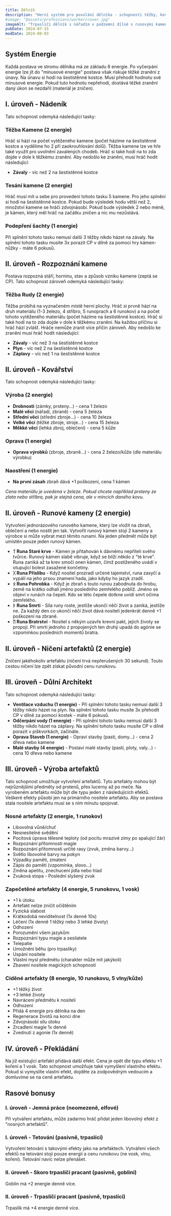 ```yaml
---
title: Dělník
description: "Herní systém pro povolání dělníka - schopnosti těžby, kovářství, runové magie a výroby artefaktů včetně energetického managementu"
#image: "@assets/professions/worker/cover.jpg"
imageAlt: "Trpasličí dělník s nářadím v podzemní dílně s runovými kameny"
pubDate: 2024-07-15
modDate: 2024-08-03
---
```

## Systém Energie

Každá postava ve stromu dělníka má ze základu 8 energie. Po vyčerpání energie lze jít do "mínusové energie" postava však riskuje těžké zranění z únavy. Na únavu si hodí na šestistěnné kostce. Musí přehodit hodnotu své minusové energie. Pokud tuto hodnotu nepřehodí, dostává těžké zranění daný úkon se nezdařil (materiál je zničen).

## I. úroveň - Nádeník

Tato schopnost odemyká následující tasky:

### Těžba Kamene (2 energie)
Hráč si hází na počet vytěženého kamene (počet házíme na šestistěnné kostce a vydělíme ho 2 při zaokrouhlování dolů). Těžba kamene lze ve hře také využít pro uvolnění zavalených chodeb. Hráč si také hodí na to zda dojde v dole k těžkému zranění. Aby nedošlo ke zranění, musí hráč hodit následující:

- **Závaly** - víc než 2 na šestistěnné kostce

### Tesání kamene (2 energie)
Hráč musí mít u sebe pro provedení tohoto tasku 5 kamene. Pro jeho splnění si hodí na šestistěnné kostce. Pokud bude výsledek hodu větší než 2, množství kamene se hráči zdvojnásobí. Pokud bude výsledek 2 nebo méně, je kámen, který měl hráč na začátku zničen a nic mu nezůstává.

### Podepření šachty (1 energie)
Při splnění tohoto tasku nemusí další 3 těžby nikdo házet na závaly. Na splnění tohoto tasku musíte 3x porazit CP v dílně za pomoci hry kámen-nůžky - máte 6 pokusů.

## II. úroveň - Rozpoznání kamene

Postava rozpozná stáří, horninu, stav a způsob vzniku kamene (zeptá se CP). Tato schopnost zároveň odemyká následující tasky:

### Těžba Rudy (2 energie)
Těžba probíhá na vyznačeném místě herní plochy. Hráč si prvně hází na druh materiálu (1-3 železo, 4 stříbro, 5 runoprach a 6 runokov) a na počet tohoto vytěženého materiálu (počet házíme na šestistěnné kostce). Hráč si také hodí na to zda dojde v dole k těžkému zranění. Na každou příčinu si hráč hází zvlášť. Hráče nemůže zranit více příčin zároveň. Aby nedošlo ke zranění musí hráč hodit následující:

- **Závaly** - víc než 3 na šestistěnné kostce
- **Plyn** - víc než 2 na šestistěnné kostce  
- **Záplavy** - víc než 1 na šestistěnné kostce

## II. úroveň - Kovářství

Tato schopnost odemyká následující tasky:

### Výroba (2 energie)
- **Drobnosti** (zámky, prsteny...) - cena 1 železo
- **Malé věci** (nářadí, zbraně) - cena 5 železa
- **Střední věci** (střední zbroje...) - cena 10 železa
- **Velké věci** (těžké zbroje, stroje...) - cena 15 železa
- **Měkké věci** (lehká zbroj, oblečení) - cena 5 kůže

### Oprava (1 energie)
- **Oprava výrobků** (zbroje, zbraně...) - cena 2 železo/kůže (dle materiálu výrobku)

### Naostření (1 energie)
- **Na první zásah** zbraň dává +1 poškození, cena 1 kámen

*Cena materiálu je uvedena v železe. Pokud chcete například prsteny ze zlata nebo stříbra, pak je stejná cena, ale v mincích daného kovu.*

## II. úroveň - Runové kameny (2 energie)

Vytvoření jednorázového runového kamene, který lze vložit na zbraň, oblečení a nebo nostit jen tak. Vytvořit runový kámen stojí 2 kameny a výrobce si může vybrat mezi těmito runami. Na jeden předmět může být umístěn pouze jeden runový kámen.

- **ᛏ Runa Staré krve** - Kámen je přitahován k dávnému nepříteli svého tvůrce. Runový kámen slabě vibruje, když se blíží někdo z "té krve". Runa zaniká až ta krev smočí onen kámen, čímž postiženého uvádí v otupující bolest zasažené končetiny.
- **ᚷ Runa Příslibu** - Když nositel prozradí určené tajemství, runa zasyčí a vypálí na jeho prsou znamení hada, jako kdyby ho jazyk zradil.
- **ᛟ Runa Pohrobka** - Když je zbraň s touto runou zabodnuta do hrobu, země na krátko odhalí jméno posledního zemřelého poblíž. Jméno se objeví v runách na čepeli. Kdo se této čepele dotkne uvidí smrt očima zemřelého.
- **ᚦ Runa Smrti** - Síla runy roste, jestliže ukončí něčí život a zaniká, jestliže ne. Za každý den co ukončí něčí život dává nositeli jedenkrát denně +1 poškození na zbraně.
- **ᛖ Runa Bratrství** - Nositel s někým uzavře krevní pakt, jejich životy se propojí. Při smrti jednoho z propojených ten druhý upadá do agónie se vzpomínkou posledních momentů bratra.

## II. úroveň - Ničení artefaktů (2 energie)

Zničení jakéhokoliv artefaktu (ničení trvá nepřerušených 30 sekund). Touto cestou ničení lze zpět získat původní cenu runokovu.

## III. úroveň - Důlní Architekt

Tato schopnost odemyká následující tasky:

- **Ventilace vzduchu (1 energie)** - Při splnění tohoto tasku nemusí další 3 těžby nikdo házet na plyn. Na splnění tohoto tasku musíte 3x přehodit CP v dílně za pomoci kostek - máte 6 pokusů.
- **Odčerpání vody (1 energie)** - Při splnění tohoto tasku nemusí další 3 těžby nikdo házet na záplavy. Na splnění tohoto tasku musíte CP v dílně porazit v piškvorkách, začínáte.
- **Oprava Staveb (1 energie)** - Opraví stavby (pasti, domy…) - cena 2 dřeva nebo kamene
- **Malé stavby (4 energie)** - Postaví malé stavby (pasti, ploty, valy...) - cena 10 dřeva nebo kamene

## III. úroveň - Výroba artefaktů

Tato schopnost umožňuje vytvoření artefaktů. Tyto artefakty mohou být nejrůznějšími předměty od prstenů, přes lucerny až po meče. Na vyrobeném artefaktu může být dle typu jeden z následujících efektů. Veškeré efekty působí jen na primárního nositele artefaktu. Aby se postava stala nositele artefaktu musí se s ním minutu spojovat.

### Nosné artefakty (2 energie, 1 runokov)
- Libovolná vůně/chuť
- Nesnesitelné svědění
- Pocitová úprava tělesné teploty (od pocitu mrazivé zimy po spalující žár)
- Rozpoznání přítomnosti magie
- Rozpoznání přítomnosti určité rasy (zvuk, změna barvy…)
- Světlo libovolné barvy na pokyn
- Výpadky paměti, zmatení
- Zápis do paměti (vzpomínka, slovo…)
- Změna apetitu, znechucení jídla nebo hlad
- Zvuková stopa - Poslední slyšený zvuk

### Zapečetěné artefakty (4 energie, 5 runokovu, 1 vosk)
- +1 k útoku
- Artefakt nelze zničit očištěním
- Fyzická slabost
- Krátkodobá neviditelnost (1x denně 10s)
- Léčení (1x denně 1 těžký nebo 3 lehké životy)
- Odhození
- Porozumění všem jazykům
- Rozpoznání typu magie a sesilatele
- Telepatie
- Umožnění běhu (pro trpaslíky)
- Uspání nositele
- Vlastní mysl předmětu (charakter může mít jakýkoli)
- Zbavení nositele magických schopností

### Cíděné artefakty (8 energie, 10 runokovu, 5 vlny/kůže)
- +1 těžký život
- +3 lehké životy
- Navrácení předmětu k nositeli
- Odhození
- Přidá 4 energie pro dělníka na den
- Regenerace životů na konci dne
- Zdvojnásobí sílu útoku
- Zrcadlení magie 1x denně
- Zvednutí z agonie (1x denně)

## IV. úroveň - Překládání

Na již existující artefakt přidává další efekt. Cena je opět dle typu efektu +1 koření a 1 vosk. Tato schopnost umožňuje také vymyšlení vlastního efektu. Pokud si vymyslíte vlastní efekt, dojděte za zodpovědným vedoucím a domluvíme se na ceně artefaktu.

## Rasové bonusy

### I. úroveň - Jemná práce (neomezeně, elfové)
Při vytváření artefaktu, může zadarmo hráč přidat jeden libovolný efekt z "nosných artefaktů".

### I. úroveň - Tetování (pasivně, trpaslíci)
Vytvoření tetování s takovými efekty jako na artefaktech. Vytváření všech efektů na tetování stojí pouze energii a cenu runokovu (ne vosk, vlnu, koření). Tetování navíc nelze přenášet.

### II. úroveň - Skoro trpasličí pracant (pasivně, goblini)
Goblin má +2 energie denně více.

### II. úroveň - Trpasličí pracant (pasivně, trpaslíci)
Trpaslík má +4 energie denně více.
